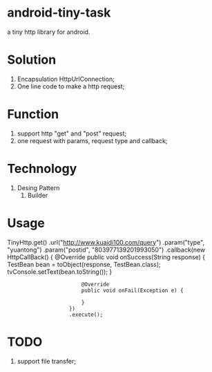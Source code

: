 # android-tiny-task
a tiny http library for android.

# Solution
1. Encapsulation HttpUrlConnection;
2. One line code to make a http request;

# Function
1. support http "get" and "post" request;
2. one request with params, request type and callback;

# Technology
1. Desing Pattern
    1. Builder

# Usage
TinyHttp.get()
                        .url("http://www.kuaidi100.com/query")
                        .param("type", "yuantong")
                        .param("postid", "803977139201993050")
                        .callback(new HttpCallBack<String>() {
                            @Override
                            public void onSuccess(String response) {
                                TestBean bean = toObject(response, TestBean.class);
                                tvConsole.setText(bean.toString());
                            }

                            @Override
                            public void onFail(Exception e) {

                            }
                        })
                        .execute();
                        
# TODO
1. support file transfer;
